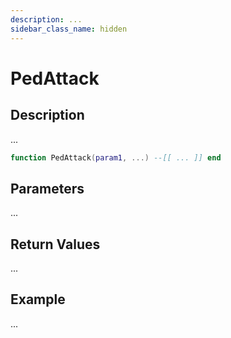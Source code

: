 ```yaml
---
description: ...
sidebar_class_name: hidden
---
```


# PedAttack

## Description

...

```lua
function PedAttack(param1, ...) --[[ ... ]] end
```

## Parameters

...

## Return Values

...

## Example

...

